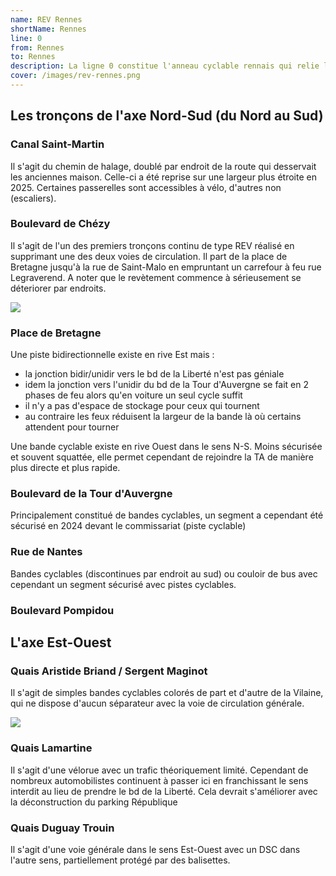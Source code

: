 ```yaml
---
name: REV Rennes
shortName: Rennes
line: 0
from: Rennes
to: Rennes
description: La ligne 0 constitue l'anneau cyclable rennais qui relie l'ensemble des liaisons du réseau express vélo métropolitain. 
cover: /images/rev-rennes.png
---
```


## Les tronçons de l'axe Nord-Sud (du Nord au Sud)

### Canal Saint-Martin
Il s'agit du chemin de halage, doublé par endroit de la route qui desservait les anciennes maison. Celle-ci a été reprise sur une largeur plus étroite en 2025.
Certaines passerelles sont accessibles à vélo, d'autres non (escaliers).

### Boulevard de Chézy
Il s'agit de l'un des premiers tronçons continu de type REV réalisé en supprimant une des deux voies de circulation. Il part de la place de Bretagne jusqu'à la rue de Saint-Malo en empruntant un carrefour à feu rue Legraverend. A noter que le revètement commence à sérieusement se déteriorer par endroits.

![](/images/ligne-0/REV-Rennes-ligne-0-chézy.jpg)

### Place de Bretagne

Une piste bidirectionnelle existe en rive Est mais :
* la jonction bidir/unidir vers le bd de la Liberté n'est pas géniale
* idem la jonction vers l'unidir du bd de la Tour d'Auvergne se fait en 2 phases de feu alors qu'en voiture un seul cycle suffit
* il n'y a pas d'espace de stockage pour ceux qui tournent
* au contraire les feux réduisent la largeur de la bande là où certains attendent pour tourner

Une bande cyclable existe en rive Ouest dans le sens N-S. Moins sécurisée et souvent squattée, elle permet cependant de rejoindre la TA de manière plus directe et plus rapide.

### Boulevard de la Tour d'Auvergne

Principalement constitué de bandes cyclables, un segment a cependant été sécurisé en 2024 devant le commissariat (piste cyclable)

### Rue de Nantes

Bandes cyclables (discontinues par endroit au sud) ou couloir de bus avec cependant un segment sécurisé avec pistes cyclables.

### Boulevard Pompidou

## L'axe Est-Ouest

### Quais Aristide Briand / Sergent Maginot
Il s'agit de simples bandes cyclables colorés de part et d'autre de la Vilaine, qui ne dispose d'aucun séparateur avec la voie de circulation générale.

![](/images/ligne-0/REV-Rennes-ligne-0-aristide-briand.jpg)

### Quais Lamartine

Il s'agit d'une vélorue avec un trafic théoriquement limité. Cependant de nombreux automobilistes continuent à passer ici en franchissant le sens interdit au lieu de prendre le bd de la Liberté.
Cela devrait s'améliorer avec la déconstruction du parking République

### Quais Duguay Trouin

Il s'agit d'une voie générale dans le sens Est-Ouest avec un DSC dans l'autre sens, partiellement protégé par des balisettes.